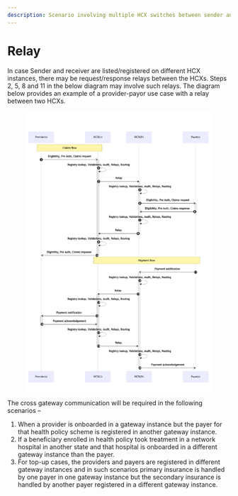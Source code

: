 ```yaml
---
description: Scenario involving multiple HCX switches between sender and the receiver
---
```


# Relay

In case Sender and receiver are listed/registered on different HCX instances, there may be request/response relays between the HCXs. Steps 2, 5, 8 and 11 in the below diagram may involve such relays. The diagram below provides an example of a provider-payor use case with a relay between two HCXs.

<figure><img src="../../../../../.gitbook/assets/Relay flow.png" alt=""><figcaption></figcaption></figure>

The cross gateway communication will be required in the following scenarios –

1. When a provider is onboarded in a gateway instance but the payer for that health policy scheme is registered in another gateway instance.
2. If a beneficiary enrolled in health policy took treatment in a network hospital in another state and that hospital is onboarded in a different gateway instance than the payer.
3. For top-up cases, the providers and payers are registered in different gateway instances and in such scenarios primary insurance is handled by one payer in one gateway instance but the secondary insurance is handled by another payer registered in a different gateway instance.
